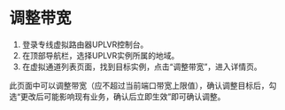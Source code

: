 # 调整带宽
1. 登录专线虚拟路由器UPLVR控制台。
2. 在顶部导航栏，选择UPLVR实例所属的地域。
3. 在虚拟通道列表页面，找到目标实例，点击“调整带宽”，进入详情页。
![]()

此页面中可以调整带宽（应不超过当前端口带宽上限值），确认调整目标后，勾选“更改后可能影响现有业务，确认后立即生效”即可确认调整。
![]()

